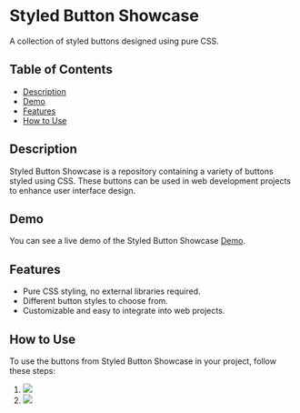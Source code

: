 # Styled Button Showcase

A collection of styled buttons designed using pure CSS.

## Table of Contents
- [Description](#description)
- [Demo](#demo)
- [Features](#features)
- [How to Use](#how-to-use)



## Description

Styled Button Showcase is a repository containing a variety of buttons styled using CSS. These buttons can be used in web development projects to enhance user interface design.

## Demo

You can see a live demo of the Styled Button Showcase [Demo](https://styled-button-showcase.vercel.app/).

## Features

- Pure CSS styling, no external libraries required.
- Different button styles to choose from.
- Customizable and easy to integrate into web projects.

## How to Use

To use the buttons from Styled Button Showcase in your project, follow these steps:

1. <img src="https://img.shields.io/badge/HTML5-E34F26?style=for-the-badge&logo=html5&logoColor=white" />
2. <img src="https://img.shields.io/badge/CSS3-1572B6?style=for-the-badge&logo=css3&logoColor=white" />



